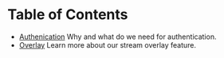 # Table of Contents

- [Authenication](auth.md) Why and what do we need for authentication.
- [Overlay](overlay.md) Learn more about our stream overlay feature.
